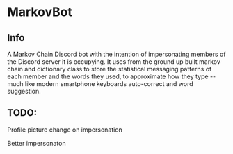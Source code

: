 # MarkovBot

## Info
A Markov Chain Discord bot with the intention of impersonating members of the Discord server it is occupying. It uses from the ground up built markov chain and dictionary class to store the statistical messaging patterns of each member and the words they used, to approximate how they type -- much like modern smartphone keyboards auto-correct and word suggestion.

## TODO:
Profile picture change on impersonation

Better impersonaton
